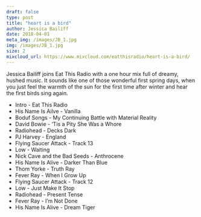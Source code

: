 ```yaml
---
draft: false
type: post
title: "heart is a bird"
author: Jessica Bailiff
date: 2018-04-01
meta_img: /images/JB_1.jpg
img: /images/JB_1.jpg
size: 2
mixcloud_url: https://www.mixcloud.com/eatthisradio/heart-is-a-bird/
---
```


Jessica Bailiff joins Eat This Radio with a one hour mix full of dreamy, hushed music. It sounds like one of those wonderful first spring days, when you just feel the warmth of the sun for the first time after winter and hear the first birds sing again. 

- Intro - Eat This Radio
- His Name Is Ailve - Vanilla 
- Boduf Songs - My Continuing Battle with Material Reality
- David Bowie - ‘Tis a Pity She Was a Whore
- Radiohead - Decks Dark
- PJ Harvey - England
- Flying Saucer Attack - Track 13 
- Low - Waiting
- Nick Cave and the Bad Seeds - Anthrocene
- His Name Is Alive - Darker Than Blue
- Thom Yorke - Truth Ray
- Fever Ray - When I Grow Up
- Flying Saucer Attack - Track 12
- Low - Just Make It Stop
- Radiohead - Present Tense
- Fever Ray - I’m Not Done
- His Name Is Alive - Dream Tiger